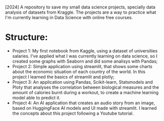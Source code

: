 [2024] A repository to save my small data science projects, specially data analysis of datasets from Kraggle. The projects are a way to practice what I'm currently learning in Data Science with online free courses.

# Structure:
- Project 1: My first notebook from Kaggle, using a dataset of universities salaries. I've applied what I was currently learning on data science, so I created some graphs with Seaborn and did some analisys with Pandas;
- Project 2: Simple application using streamlit, that shows some charts about the economic situation of each country of the world. In this project I learned the basics of streamlit and plotly;
- Project 3: An application using Pandas, Scikit-learn, Statsmodels and Ploty that analyses the correlation between biological measures and the amount of calories burnt during a workout, to create a machine learning model able to predict it. 
- Project 4: An AI application that creates an audio story from an image, based on HuggingFace AI models and UI made with streamlit. I learned the concepts about this project following a Youtube tutorial.
